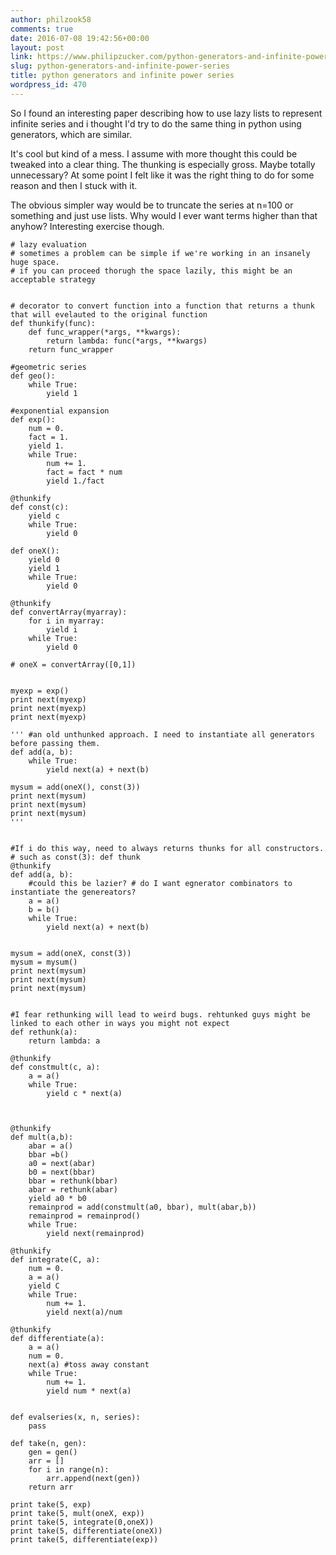```yaml
---
author: philzook58
comments: true
date: 2016-07-08 19:42:56+00:00
layout: post
link: https://www.philipzucker.com/python-generators-and-infinite-power-series/
slug: python-generators-and-infinite-power-series
title: python generators and infinite power series
wordpress_id: 470
---
```


So I found an interesting paper describing how to use lazy lists to represent infinite series and i thought I'd try to do the same thing in python using generators, which are similar.

It's cool but kind of a mess. I assume with more thought this could be tweaked into a clear thing. The thunking is especially gross. Maybe totally unnecessary? At some point I felt like it was the right thing to do for some reason and then I stuck with it.

The obvious simpler way would be to truncate the series at n=100 or something and just use lists. Why would I ever want terms higher than that anyhow? Interesting exercise though.



    
    # lazy evaluation
    # sometimes a problem can be simple if we're working in an insanely huge space.
    # if you can proceed thorugh the space lazily, this might be an acceptable strategy
    
    
    # decorator to convert function into a function that returns a thunk that will evelauted to the original function
    def thunkify(func):
    	def func_wrapper(*args, **kwargs):
    		return lambda: func(*args, **kwargs)
    	return func_wrapper
    
    #geometric series
    def geo():
    	while True:
    		yield 1
    
    #exponential expansion
    def exp():
    	num = 0.
    	fact = 1.
    	yield 1.
    	while True:
    		num += 1.
    		fact = fact * num
    		yield 1./fact
    
    @thunkify
    def const(c):
    	yield c
    	while True:
    		yield 0
    
    def oneX():
    	yield 0
    	yield 1
    	while True:
    		yield 0
    
    @thunkify
    def convertArray(myarray):
    	for i in myarray:
    		yield i
    	while True:
    		yield 0
    
    # oneX = convertArray([0,1])
    
    
    myexp = exp()
    print next(myexp)
    print next(myexp)
    print next(myexp)
    
    ''' #an old unthunked approach. I need to instantiate all generators before passing them.
    def add(a, b):
    	while True:
    		yield next(a) + next(b)
    
    mysum = add(oneX(), const(3))
    print next(mysum)
    print next(mysum)
    print next(mysum)
    '''
    
    
    #If i do this way, need to always returns thunks for all constructors.
    # such as const(3): def thunk
    @thunkify
    def add(a, b):
    	#could this be lazier? # do I want egnerator combinators to instantiate the genereators?
    	a = a()
    	b = b()
    	while True:
    		yield next(a) + next(b)
    
    
    mysum = add(oneX, const(3))
    mysum = mysum()
    print next(mysum)
    print next(mysum)
    print next(mysum)
    
    
    #I fear rethunking will lead to weird bugs. rehtunked guys might be linked to each other in ways you might not expect
    def rethunk(a):
    	return lambda: a
    
    @thunkify
    def constmult(c, a):
    	a = a()
    	while True:
    		yield c * next(a)
    
    
    
    @thunkify
    def mult(a,b):
    	abar = a()
    	bbar =b()
    	a0 = next(abar)
    	b0 = next(bbar)
    	bbar = rethunk(bbar)
    	abar = rethunk(abar)
    	yield a0 * b0
    	remainprod = add(constmult(a0, bbar), mult(abar,b))
    	remainprod = remainprod()
    	while True:
    		yield next(remainprod)
    
    @thunkify
    def integrate(C, a):
    	num = 0.
    	a = a()
    	yield C
    	while True:
    		num += 1.
    		yield next(a)/num
    
    @thunkify
    def differentiate(a):
    	a = a()
    	num = 0.
    	next(a) #toss away constant
    	while True:
    		num += 1.
    		yield num * next(a) 
    
    
    def evalseries(x, n, series):
    	pass
    
    def take(n, gen):
    	gen = gen()
    	arr = []
    	for i in range(n):
    		arr.append(next(gen))
    	return arr
    
    print take(5, exp)
    print take(5, mult(oneX, exp))
    print take(5, integrate(0,oneX))
    print take(5, differentiate(oneX))
    print take(5, differentiate(exp))
    
    
    
    
    
    




